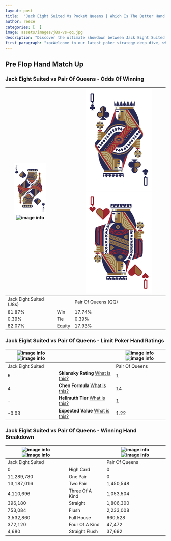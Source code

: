 ```yaml
---
layout: post
title:  "Jack Eight Suited Vs Pocket Queens | Which Is The Better Hand In Poker? A Complete Guide"
author: reece
categories: [  ]
image: assets/images/j8s-vs-qq.jpg
description: "Discover the ultimate showdown between Jack Eight Suited and Pair Of Queens in poker! Uncover the odds, strategies, and scenarios where one hand triumphs over the other. Get ready to up your poker game with this thrilling analysis."
first_paragraph: "<p>Welcome to our latest poker strategy deep dive, where we're pitting two distinct hands against each other in a high-stakes showdown: Jack Eight Suited vs Pair Of Queens.</p><p>In the dynamic world of poker, every decision counts, and knowing which hand holds the upper hand is key to your success at the table.</p><p>In this article, we'll dissect these two hands, explore the scenarios where one dominates the other, and equip you with the knowledge to make strategic choices that can tip the odds in your favor.</p><p>Get ready to unravel the intriguing dynamics of these poker hands and elevate your game to new heights.</p>"
---
```




[comment]: # (sp0)

## Pre Flop Hand Match Up

<div class="table hand-ratings" markdown="1"> 



### Jack Eight Suited vs Pair Of Queens - Odds Of Winning


    
| ![image info](assets/images/hand1/j.png) ![image info](assets/images/hand1/8s.png) |  | ![image info](assets/images/hand2/q.png) ![image info](assets/images/hand2/qo.png) |
| -------- | -------- | -------- |
| Jack Eight Suited (J8s) |  | Pair Of Queens (QQ) |
| 81.87% | Win | 17.74% |
| 0.39% | Tie | 0.39% |
| 82.07% | Equity | 17.93% |




[comment]: # (sp1)



### Jack Eight Suited vs Pair Of Queens - Limit Poker Hand Ratings


    
| ![image info](https://www.riverpairs.com/assets/images/hand1/j.png) ![image info](https://www.riverpairs.com/assets/images/hand1/8s.png) |  | ![image info](https://www.riverpairs.com/assets/images/hand2/q.png) ![image info](https://www.riverpairs.com/assets/images/hand2/qo.png) |
| -------- | -------- | -------- |
| Jack Eight Suited |  | Pair Of Queens |
| 6 | **Sklansky Rating** [What is this?](/sklansky-rating-explained) | 1 |
| 4 | **Chen Formula** [What is this?](/chen-formula-explained) | 14 |
| - | **Hellmuth Tier** [What is this?](/Hellmuth-tier-explained) | 1 |
| -0.03 | **Expected Value** [What is this?](/expected-value-explained) | 1.22 |




[comment]: # (sp2)



### Jack Eight Suited vs Pair Of Queens - Winning Hand Breakdown


    
| ![image info](https://www.riverpairs.com/assets/images/hand1/j.png) ![image info](https://www.riverpairs.com/assets/images/hand1/8s.png) |  | ![image info](https://www.riverpairs.com/assets/images/hand2/q.png) ![image info](https://www.riverpairs.com/assets/images/hand2/qo.png) |
| -------- | -------- | -------- |
| Jack Eight Suited |  | Pair Of Queens |
| 0 | High Card | 0 |
| 11,289,780 | One Pair | 0 |
| 13,187,016 | Two Pair | 1,450,548 |
| 4,110,696 | Three Of A Kind | 1,053,504 |
| 396,180 | Straight | 1,806,300 |
| 753,084 | Flush | 2,233,008 |
| 3,532,860 | Full House | 660,528 |
| 372,120 | Four Of A Kind | 47,472 |
| 4,680 | Straight Flush | 37,692 |




[comment]: # (sp3)



</div>

[comment]: # (sp4)



[comment]: # (sp5)

